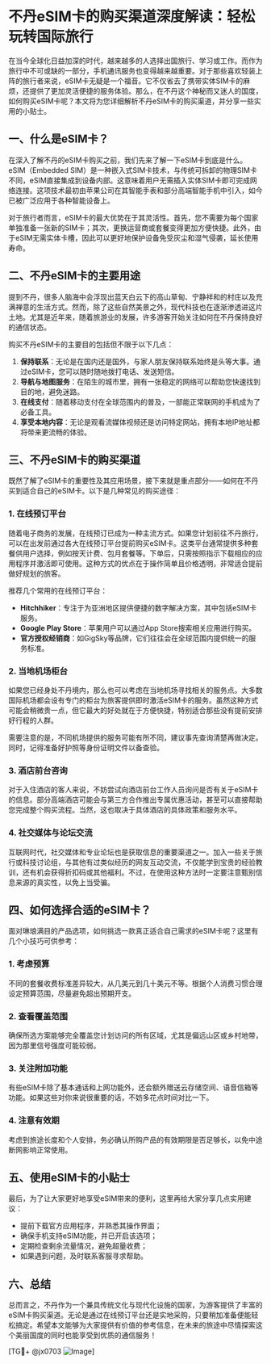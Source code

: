# 不丹eSIM卡的购买渠道深度解读：轻松玩转国际旅行

在当今全球化日益加深的时代，越来越多的人选择出国旅行、学习或工作。而作为旅行中不可或缺的一部分，手机通讯服务也变得越来越重要。对于那些喜欢轻装上阵的旅行者来说，eSIM卡无疑是一个福音。它不仅省去了携带实体SIM卡的麻烦，还提供了更加灵活便捷的服务体验。那么，在不丹这个神秘而又迷人的国度，如何购买eSIM卡呢？本文将为您详细解析不丹eSIM卡的购买渠道，并分享一些实用的小贴士。

## 一、什么是eSIM卡？

在深入了解不丹的eSIM卡购买之前，我们先来了解一下eSIM卡到底是什么。eSIM（Embedded SIM）是一种嵌入式SIM卡技术，与传统可拆卸的物理SIM卡不同，eSIM直接集成到设备内部。这意味着用户无需插入实体SIM卡即可完成网络连接。这项技术最初由苹果公司在其智能手表和部分高端智能手机中引入，如今已被广泛应用于各种智能设备上。

对于旅行者而言，eSIM卡的最大优势在于其灵活性。首先，您不需要为每个国家单独准备一张新的SIM卡；其次，更换运营商或套餐变得更加方便快捷。此外，由于eSIM无需实体卡槽，因此可以更好地保护设备免受灰尘和湿气侵袭，延长使用寿命。

## 二、不丹eSIM卡的主要用途

提到不丹，很多人脑海中会浮现出蓝天白云下的高山草甸、宁静祥和的村庄以及充满禅意的生活方式。然而，除了这些自然美景之外，现代科技也在逐渐渗透进这片土地。尤其是近年来，随着旅游业的发展，许多游客开始关注如何在不丹保持良好的通信状态。

购买不丹eSIM卡的主要目的包括但不限于以下几点：

1. **保持联系**：无论是在国内还是国外，与家人朋友保持联系始终是头等大事。通过eSIM卡，您可以随时随地拨打电话、发送短信。
2. **导航与地图服务**：在陌生的城市里，拥有一张稳定的网络可以帮助您快速找到目的地，避免迷路。
3. **在线支付**：随着移动支付在全球范围内的普及，一部能正常联网的手机成为了必备工具。
4. **享受本地内容**：无论是观看流媒体视频还是访问特定网站，拥有本地IP地址都将带来更流畅的体验。

## 三、不丹eSIM卡的购买渠道

既然了解了eSIM卡的重要性及其应用场景，接下来就是重点部分——如何在不丹买到适合自己的eSIM卡。以下是几种常见的购买途径：

### 1. 在线预订平台

随着电子商务的发展，在线预订已成为一种主流方式。如果您计划前往不丹旅行，可以在出发前通过各大在线预订平台提前购买eSIM卡。这类平台通常提供多种套餐供用户选择，例如按天计费、包月套餐等。下单后，只需按照指示下载相应的应用程序并激活即可使用。这种方式的优点在于操作简单且价格透明，非常适合提前做好规划的旅客。

推荐几个常用的在线预订平台：
- **Hitchhiker**：专注于为亚洲地区提供便捷的数字解决方案，其中包括eSIM卡服务。
- **Google Play Store**：苹果用户可以通过App Store搜索相关应用进行购买。
- **官方授权经销商**：如GigSky等品牌，它们往往会在全球范围内提供统一的服务标准。

### 2. 当地机场柜台

如果您已经身处不丹境内，那么也可以考虑在当地机场寻找相关的服务点。大多数国际机场都会设有专门的柜台为旅客提供即时激活eSIM卡的服务。虽然这种方式可能会稍微贵一点，但它最大的好处就在于方便快捷，特别适合那些没有提前安排好行程的人群。

需要注意的是，不同机场提供的服务可能有所不同，建议事先查询清楚再做决定。同时，记得准备好护照等身份证明文件以备查验。

### 3. 酒店前台咨询

对于入住酒店的客人来说，不妨尝试向酒店前台工作人员询问是否有关于eSIM卡的信息。部分高端酒店可能会与第三方合作推出专属优惠活动，甚至可以直接帮助您完成整个购买流程。当然，这也取决于具体酒店的具体政策和服务水平。

### 4. 社交媒体与论坛交流

互联网时代，社交媒体和专业论坛也是获取信息的重要渠道之一。加入一些关于旅行或科技讨论组，与其他有过类似经历的网友互动交流，不仅能学到宝贵的经验教训，还有机会获得折扣码或其他福利。不过，在使用这种方法时一定要注意甄别信息来源的真实性，以免上当受骗。

## 四、如何选择合适的eSIM卡？

面对琳琅满目的产品选项，如何挑选一款真正适合自己需求的eSIM卡呢？这里有几个小技巧可供参考：

### 1. 考虑预算

不同的套餐收费标准差异较大，从几美元到几十美元不等。根据个人消费习惯合理设定预算范围，尽量避免超出预期开支。

### 2. 查看覆盖范围

确保所选方案能够完全覆盖您计划访问的所有区域，尤其是偏远山区或乡村地带，因为那里信号强度可能较弱。

### 3. 关注附加功能

有些eSIM卡除了基本通话和上网功能外，还会额外赠送云存储空间、语音信箱等功能。如果这些对你来说很重要的话，不妨多花点时间对比一下。

### 4. 注意有效期

考虑到旅途长度和个人安排，务必确认所购产品的有效期限是否足够长，以免中途断网影响正常使用。

## 五、使用eSIM卡的小贴士

最后，为了让大家更好地享受eSIM带来的便利，这里再给大家分享几点实用建议：

- 提前下载官方应用程序，并熟悉其操作界面；
- 确保手机支持eSIM功能，并已开启该选项；
- 定期检查剩余流量情况，避免超量收费；
- 如果遇到问题，及时联系客服寻求帮助。

## 六、总结

总而言之，不丹作为一个兼具传统文化与现代化设施的国家，为游客提供了丰富的eSIM卡购买渠道。无论是通过在线预订平台还是实地采购，只要稍加准备便能轻松搞定。希望本文能够为大家提供有价值的参考信息，在未来的旅途中尽情探索这个美丽国度的同时也能享受到优质的通信服务！

[TG💪+ @jx0703 ![Image](https://github.com/user-attachments/assets/dbca1d08-cadb-493c-b0ec-ad6f7a83f270)]
